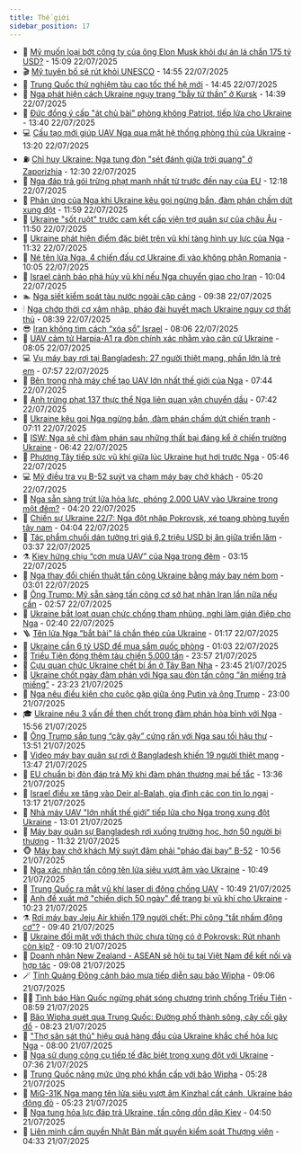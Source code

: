 ```yaml
---
title: Thế giới
sidebar_position: 17
---
```


<!-- dantri-the-gioi:START -->
- 🌋 [Mỹ muốn loại bớt công ty của ông Elon Musk khỏi dự án lá chắn 175 tỷ USD?](https://dantri.com.vn/the-gioi/my-muon-loai-bot-cong-ty-cua-ong-elon-musk-khoi-du-an-la-chan-175-ty-usd-20250722215719146.htm) - 15:09 22/07/2025
- 🎬 [Mỹ tuyên bố sẽ rút khỏi UNESCO](https://dantri.com.vn/the-gioi/my-tuyen-bo-se-rut-khoi-unesco-20250722215433072.htm) - 14:55 22/07/2025
- 🧰 [Trung Quốc thử nghiệm tàu cao tốc thế hệ mới](https://dantri.com.vn/the-gioi/trung-quoc-thu-nghiem-tau-cao-toc-the-he-moi-20250722214439815.htm) - 14:45 22/07/2025
- 🌋 [Nga phát hiện cách Ukraine ngụy trang &quot;bẫy tử thần&quot; ở Kursk](https://dantri.com.vn/the-gioi/nga-phat-hien-cach-ukraine-nguy-trang-bay-tu-than-o-kursk-20250722212325930.htm) - 14:39 22/07/2025
- 🗽 [Đức đồng ý cấp &quot;át chủ bài&quot; phòng không Patriot, tiếp lửa cho Ukraine](https://dantri.com.vn/the-gioi/duc-dong-y-cap-at-chu-bai-phong-khong-patriot-tiep-lua-cho-ukraine-20250722184528264.htm) - 13:40 22/07/2025
- 💻 [Cấu tạo mới giúp UAV Nga qua mặt hệ thống phòng thủ của Ukraine](https://dantri.com.vn/the-gioi/cau-tao-moi-giup-uav-nga-qua-mat-he-thong-phong-thu-cua-ukraine-20250722200847237.htm) - 13:20 22/07/2025
- ⛽️ [Chỉ huy Ukraine: Nga tung đòn &quot;sét đánh giữa trời quang&quot; ở Zaporizhia](https://dantri.com.vn/the-gioi/chi-huy-ukraine-nga-tung-don-set-danh-giua-troi-quang-o-zaporizhia-20250722142927605.htm) - 12:30 22/07/2025
- 🤩 [Nga đáp trả gói trừng phạt mạnh nhất từ trước đến nay của EU](https://dantri.com.vn/the-gioi/nga-dap-tra-goi-trung-phat-manh-nhat-tu-truoc-den-nay-cua-eu-20250722183600765.htm) - 12:18 22/07/2025
- 🧐 [Phản ứng của Nga khi Ukraine kêu gọi ngừng bắn, đàm phán chấm dứt xung đột](https://dantri.com.vn/the-gioi/phan-ung-cua-nga-khi-ukraine-keu-goi-ngung-ban-dam-phan-cham-dut-xung-dot-20250722182748202.htm) - 11:59 22/07/2025
- 🎊 [Ukraine &quot;sốt ruột&quot; trước cam kết cấp viện trợ quân sự của châu Âu](https://dantri.com.vn/the-gioi/ukraine-sot-ruot-truoc-cam-ket-cap-vien-tro-quan-su-cua-chau-au-20250722171316973.htm) - 11:50 22/07/2025
- 📝 [Ukraine phát hiện điểm đặc biệt trên vũ khí tàng hình uy lực của Nga](https://dantri.com.vn/the-gioi/ukraine-phat-hien-diem-dac-biet-tren-vu-khi-tang-hinh-uy-luc-cua-nga-20250722174409965.htm) - 11:32 22/07/2025
- 🤡 [Né tên lửa Nga, 4 chiến đấu cơ Ukraine đi vào không phận Romania](https://dantri.com.vn/the-gioi/ne-ten-lua-nga-4-chien-dau-co-ukraine-di-vao-khong-phan-romania-20250722164801012.htm) - 10:05 22/07/2025
- 🥷 [Israel cảnh báo phá hủy vũ khí nếu Nga chuyển giao cho Iran](https://dantri.com.vn/the-gioi/israel-canh-bao-pha-huy-vu-khi-neu-nga-chuyen-giao-cho-iran-20250722170313667.htm) - 10:04 22/07/2025
- 🏊 [Nga siết kiểm soát tàu nước ngoài cập cảng](https://dantri.com.vn/the-gioi/nga-siet-kiem-soat-tau-nuoc-ngoai-cap-cang-20250722163212655.htm) - 09:38 22/07/2025
- 🕯 [Nga chớp thời cơ xâm nhập, pháo đài huyết mạch Ukraine nguy cơ thất thủ](https://dantri.com.vn/the-gioi/nga-chop-thoi-co-xam-nhap-phao-dai-huyet-mach-ukraine-nguy-co-that-thu-20250722144949662.htm) - 08:39 22/07/2025
- 😎 [Iran không tìm cách “xóa sổ” Israel](https://dantri.com.vn/the-gioi/iran-khong-tim-cach-xoa-so-israel-20250722150521484.htm) - 08:06 22/07/2025
- 🌈 [UAV cảm tử Harpia-A1 ra đòn chính xác nhằm vào căn cứ Ukraine](https://dantri.com.vn/the-gioi/uav-cam-tu-harpia-a1-ra-don-chinh-xac-nham-vao-can-cu-ukraine-20250722150314308.htm) - 08:05 22/07/2025
- 💻 [Vụ máy bay rơi tại Bangladesh: 27 người thiệt mạng, phần lớn là trẻ em](https://dantri.com.vn/the-gioi/vu-may-bay-roi-tai-bangladesh-27-nguoi-thiet-mang-phan-lon-la-tre-em-20250722145635710.htm) - 07:57 22/07/2025
- 🤖 [Bên trong nhà máy chế tạo UAV lớn nhất thế giới của Nga](https://dantri.com.vn/the-gioi/ben-trong-nha-may-che-tao-uav-lon-nhat-the-gioi-cua-nga-20250722143325040.htm) - 07:44 22/07/2025
- 🦏 [Anh trừng phạt 137 thực thể Nga liên quan vận chuyển dầu](https://dantri.com.vn/the-gioi/anh-trung-phat-137-thuc-the-nga-lien-quan-van-chuyen-dau-20250722144236000.htm) - 07:42 22/07/2025
- 🌁 [Ukraine kêu gọi Nga ngừng bắn, đàm phán chấm dứt chiến tranh](https://dantri.com.vn/the-gioi/ukraine-keu-goi-nga-ngung-ban-dam-phan-cham-dut-chien-tranh-20250722140735419.htm) - 07:11 22/07/2025
- 🐘 [ISW: Nga sẽ chỉ đàm phán sau những thất bại đáng kể ở chiến trường Ukraine](https://dantri.com.vn/the-gioi/isw-nga-se-chi-dam-phan-sau-nhung-that-bai-dang-ke-o-chien-truong-ukraine-20250722114613004.htm) - 06:42 22/07/2025
- 🥷 [Phương Tây tiếp sức vũ khí giữa lúc Ukraine hụt hơi trước Nga](https://dantri.com.vn/the-gioi/phuong-tay-tiep-suc-vu-khi-giua-luc-ukraine-hut-hoi-truoc-nga-20250722114422683.htm) - 05:46 22/07/2025
- 💻 [Mỹ điều tra vụ B-52 suýt va chạm máy bay chở khách](https://dantri.com.vn/the-gioi/my-dieu-tra-vu-b-52-suyt-va-cham-may-bay-cho-khach-20250722120658220.htm) - 05:20 22/07/2025
- 🎡 [Nga sẵn sàng trút lửa hỏa lực, phóng 2.000 UAV vào Ukraine trong một đêm?](https://dantri.com.vn/the-gioi/nga-san-sang-trut-lua-hoa-luc-phong-2000-uav-vao-ukraine-trong-mot-dem-20250722111735388.htm) - 04:20 22/07/2025
- 🧰 [Chiến sự Ukraine 22/7: Nga đột nhập Pokrovsk, xé toang phòng tuyến tây nam](https://dantri.com.vn/the-gioi/chien-su-ukraine-227-nga-dot-nhap-pokrovsk-xe-toang-phong-tuyen-tay-nam-20250722105535326.htm) - 04:04 22/07/2025
- 🥸 [Tác phẩm chuối dán tường trị giá 6,2 triệu USD bị ăn giữa triển lãm](https://dantri.com.vn/the-gioi/tac-pham-chuoi-dan-tuong-tri-gia-62-trieu-usd-bi-an-giua-trien-lam-20250722102952542.htm) - 03:37 22/07/2025
- ⚗️ [Kiev hứng chịu “cơn mưa UAV” của Nga trong đêm](https://dantri.com.vn/the-gioi/kiev-hung-chiu-con-mua-uav-cua-nga-trong-dem-20250722101459299.htm) - 03:15 22/07/2025
- 🌮 [Nga thay đổi chiến thuật tấn công Ukraine bằng máy bay ném bom](https://dantri.com.vn/the-gioi/nga-thay-doi-chien-thuat-tan-cong-ukraine-bang-may-bay-nem-bom-20250722094814364.htm) - 03:01 22/07/2025
- 🎃 [Ông Trump: Mỹ sẵn sàng tấn công cơ sở hạt nhân Iran lần nữa nếu cần](https://dantri.com.vn/the-gioi/ong-trump-my-san-sang-tan-cong-co-so-hat-nhan-iran-lan-nua-neu-can-20250722095040110.htm) - 02:57 22/07/2025
- 💫 [Ukraine bắt loạt quan chức chống tham nhũng, nghi làm gián điệp cho Nga](https://dantri.com.vn/the-gioi/ukraine-bat-loat-quan-chuc-chong-tham-nhung-nghi-lam-gian-diep-cho-nga-20250722083654751.htm) - 02:40 22/07/2025
- 🪜 [Tên lửa Nga “bắt bài” lá chắn thép của Ukraine](https://dantri.com.vn/the-gioi/ten-lua-nga-bat-bai-la-chan-thep-cua-ukraine-20250722080707263.htm) - 01:17 22/07/2025
- 🌋 [Ukraine cần 6 tỷ USD để mua sắm quốc phòng](https://dantri.com.vn/the-gioi/ukraine-can-6-ty-usd-de-mua-sam-quoc-phong-20250722075030054.htm) - 01:03 22/07/2025
- 🦏 [Triều Tiên đóng thêm tàu chiến 5.000 tấn](https://dantri.com.vn/the-gioi/trieu-tien-dong-them-tau-chien-5000-tan-20250722064815485.htm) - 23:57 21/07/2025
- 👀 [Cựu quan chức Ukraine chết bí ẩn ở Tây Ban Nha](https://dantri.com.vn/the-gioi/cuu-quan-chuc-ukraine-chet-bi-an-o-tay-ban-nha-20250722063623059.htm) - 23:45 21/07/2025
- 🧰 [Ukraine chốt ngày đàm phán với Nga sau đòn tấn công “ăn miếng trả miếng”](https://dantri.com.vn/the-gioi/ukraine-chot-ngay-dam-phan-voi-nga-sau-don-tan-cong-an-mieng-tra-mieng-20250722061448324.htm) - 23:23 21/07/2025
- 🚀 [Nga nêu điều kiện cho cuộc gặp giữa ông Putin và ông Trump](https://dantri.com.vn/the-gioi/nga-neu-dieu-kien-cho-cuoc-gap-giua-ong-putin-va-ong-trump-20250722055130619.htm) - 23:00 21/07/2025
- 🎓 [Ukraine nêu 3 vấn đề then chốt trong đàm phán hòa bình với Nga](https://dantri.com.vn/the-gioi/ukraine-neu-3-van-de-then-chot-trong-dam-phan-hoa-binh-voi-nga-20250721224635785.htm) - 15:56 21/07/2025
- 🥸 [Ông Trump sắp tung “cây gậy” cứng rắn với Nga sau tối hậu thư](https://dantri.com.vn/the-gioi/ong-trump-sap-tung-cay-gay-cung-ran-voi-nga-sau-toi-hau-thu-20250721204526965.htm) - 13:51 21/07/2025
- 🦅 [Video máy bay quân sự rơi ở Bangladesh khiến 19 người thiệt mạng](https://dantri.com.vn/the-gioi/video-may-bay-quan-su-roi-o-bangladesh-khien-19-nguoi-thiet-mang-20250721203035139.htm) - 13:47 21/07/2025
- 🤭 [EU chuẩn bị đòn đáp trả Mỹ khi đàm phán thương mại bế tắc](https://dantri.com.vn/the-gioi/eu-chuan-bi-don-dap-tra-my-khi-dam-phan-thuong-mai-be-tac-20250721203522421.htm) - 13:36 21/07/2025
- 🤖 [Israel điều xe tăng vào Deir al-Balah, gia đình các con tin lo ngại](https://dantri.com.vn/the-gioi/israel-dieu-xe-tang-vao-deir-al-balah-gia-dinh-cac-con-tin-lo-ngai-20250721200438509.htm) - 13:17 21/07/2025
- 🐲 [Nhà máy UAV &quot;lớn nhất thế giới” tiếp lửa cho Nga trong xung đột Ukraine](https://dantri.com.vn/the-gioi/nha-may-uav-lon-nhat-the-gioi-tiep-lua-cho-nga-trong-xung-dot-ukraine-20250721193758040.htm) - 13:01 21/07/2025
- 🫣 [Máy bay quân sự Bangladesh rơi xuống trường học, hơn 50 người bị thương](https://dantri.com.vn/the-gioi/may-bay-quan-su-bangladesh-roi-xuong-truong-hoc-hon-50-nguoi-bi-thuong-20250721183126745.htm) - 11:32 21/07/2025
- 🐵 [Máy bay chở khách Mỹ suýt đâm phải &quot;pháo đài bay&quot; B-52](https://dantri.com.vn/the-gioi/may-bay-cho-khach-my-suyt-dam-phai-phao-dai-bay-b-52-20250721175424143.htm) - 10:56 21/07/2025
- 🫶 [Nga xác nhận tấn công tên lửa siêu vượt âm vào Ukraine](https://dantri.com.vn/the-gioi/nga-xac-nhan-tan-cong-ten-lua-sieu-vuot-am-vao-ukraine-20250721174857899.htm) - 10:49 21/07/2025
- 💃 [Trung Quốc ra mắt vũ khí laser di động chống UAV](https://dantri.com.vn/the-gioi/trung-quoc-ra-mat-vu-khi-laser-di-dong-chong-uav-20250721174536621.htm) - 10:49 21/07/2025
- 💫 [Anh đề xuất mở &quot;chiến dịch 50 ngày&quot; để trang bị vũ khí cho Ukraine](https://dantri.com.vn/the-gioi/anh-de-xuat-mo-chien-dich-50-ngay-de-trang-bi-vu-khi-cho-ukraine-20250721160856574.htm) - 10:23 21/07/2025
- ⚗️ [Rơi máy bay Jeju Air khiến 179 người chết: Phi công &quot;tắt nhầm động cơ&quot;?](https://dantri.com.vn/the-gioi/roi-may-bay-jeju-air-khien-179-nguoi-chet-phi-cong-tat-nham-dong-co-20250721162556050.htm) - 09:40 21/07/2025
- 🥷 [Ukraine đối mặt với thách thức chưa từng có ở Pokrovsk: Rút nhanh còn kịp?](https://dantri.com.vn/the-gioi/ukraine-doi-mat-voi-thach-thuc-chua-tung-co-o-pokrovsk-rut-nhanh-con-kip-20250721124406485.htm) - 09:10 21/07/2025
- 🥸 [Doanh nhân New Zealand - ASEAN sẽ hội tụ tại Việt Nam để kết nối và hợp tác](https://dantri.com.vn/the-gioi/doanh-nhan-new-zealand-asean-se-hoi-tu-tai-viet-nam-de-ket-noi-va-hop-tac-20250721143227270.htm) - 09:08 21/07/2025
- 🪄 [Tỉnh Quảng Đông cảnh báo mưa tiếp diễn sau bão Wipha](https://dantri.com.vn/the-gioi/tinh-quang-dong-canh-bao-mua-tiep-dien-sau-bao-wipha-20250721151546745.htm) - 09:06 21/07/2025
- 🧑‍💻 [Tình báo Hàn Quốc ngừng phát sóng chương trình chống Triều Tiên](https://dantri.com.vn/the-gioi/tinh-bao-han-quoc-ngung-phat-song-chuong-trinh-chong-trieu-tien-20250721154427799.htm) - 08:59 21/07/2025
- 🤭 [Bão Wipha quét qua Trung Quốc: Đường phố thành sông, cây cối gãy đổ](https://dantri.com.vn/the-gioi/bao-wipha-quet-qua-trung-quoc-duong-pho-thanh-song-cay-coi-gay-do-20250721151600714.htm) - 08:23 21/07/2025
- 🗽 [&quot;Thợ săn sát thủ&quot; hiệu quả hàng đầu của Ukraine khắc chế hỏa lực Nga](https://dantri.com.vn/the-gioi/tho-san-sat-thu-hieu-qua-hang-dau-cua-ukraine-khac-che-hoa-luc-nga-20250721144407434.htm) - 08:00 21/07/2025
- 🤖 [Nga sử dụng công cụ tiếp tế đặc biệt trong xung đột với Ukraine](https://dantri.com.vn/the-gioi/nga-su-dung-cong-cu-tiep-te-dac-biet-trong-xung-dot-voi-ukraine-20250721141916477.htm) - 07:36 21/07/2025
- 🌈 [Trung Quốc nâng mức ứng phó khẩn cấp với bão Wipha](https://dantri.com.vn/the-gioi/trung-quoc-nang-muc-ung-pho-khan-cap-voi-bao-wipha-20250721122242698.htm) - 05:28 21/07/2025
- 🤩 [MiG-31K Nga mang tên lửa siêu vượt âm Kinzhal cất cánh, Ukraine báo động đỏ](https://dantri.com.vn/the-gioi/mig-31k-nga-mang-ten-lua-sieu-vuot-am-kinzhal-cat-canh-ukraine-bao-dong-do-20250721113453978.htm) - 05:23 21/07/2025
- 🤗 [Nga tung hỏa lực đáp trả Ukraine, tấn công dồn dập Kiev](https://dantri.com.vn/the-gioi/nga-tung-hoa-luc-dap-tra-ukraine-tan-cong-don-dap-kiev-20250721114336597.htm) - 04:50 21/07/2025
- 🙉 [Liên minh cầm quyền Nhật Bản mất quyền kiểm soát Thượng viện](https://dantri.com.vn/the-gioi/lien-minh-cam-quyen-nhat-ban-mat-quyen-kiem-soat-thuong-vien-20250721104739079.htm) - 04:33 21/07/2025<!-- dantri-the-gioi:END -->
